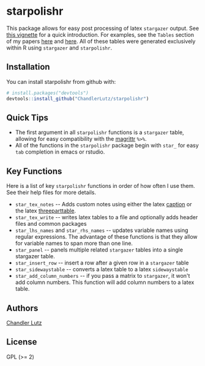 
<!-- README.md is generated from README.Rmd. Please edit that file -->
starpolishr
===========

This package allows for easy post processing of latex `stargazer` output. See [this vignette](https://github.com/ChandlerLutz/starpolishr/blob/master/vignettes/pdf/starpolishr-intro.pdf) for a quick introduction. For examples, see the `Tables` section of my papers [here](https://chandlerlutz.github.io/pdf/california-foreclosure-prevention-laws.pdf) and [here](https://chandlerlutz.github.io/pdf/local-labor-markets-canada-us.pdf). All of these tables were generated exclusively within R using `stargazer` and `starpolishr`.

Installation
------------

You can install starpolishr from github with:

``` r
# install.packages("devtools")
devtools::install_github("ChandlerLutz/starpolishr")
```

Quick Tips
----------

-   The first argument in all `starpolishr` functions is a `stargazer` table, allowing for easy compatibility with the [magrittr](https://cran.r-project.org/web/packages/magrittr/index.html) `%>%`.
-   All of the functions in the `starpolishr` package begin with `star_` for easy `tab` completion in emacs or rstudio.

Key Functions
-------------

Here is a list of key `starpolishr` functions in order of how often I use them. See their help files for more details.

-   `star_tex_notes` -- Adds custom notes using either the latex [caption](https://www.ctan.org/pkg/caption) or the latex [threeparttable](https://www.ctan.org/pkg/threeparttable).
-   `star_tex_write` -- writes latex tables to a file and optionally adds header files and common packages
-   `star_lhs_names` and `star_rhs_names` -- updates variable names using regular expressions. The advantage of these functions is that they allow for variable names to span more than one line.
-   `star_panel` -- panels multiple related `stargazer` tables into a single stargazer table.
-   `star_insert_row` -- insert a row after a given row in a `stargazer` table
-   `star_sidewaystable` -- converts a latex table to a latex `sidewaystable`
-   `star_add_column_numbers` -- if you pass a matrix to `stargazer`, it won't add column numbers. This function will add column numbers to a latex table.

Authors
-------

[Chandler Lutz](https://chandlerlutz.github.io/)

License
-------

GPL (&gt;= 2)
